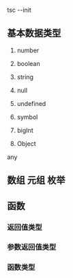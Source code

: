tsc --init

## 基本数据类型
1. number
2. boolean
3. string
4. null
5. undefined
6. symbol
7. bigInt

8. Object

any

## 数组 元组 枚举


## 函数
### 返回值类型
### 参数返回值类型
### 函数类型
